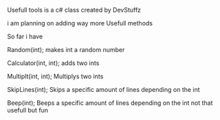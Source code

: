 Usefull tools is a c# class created by DevStuffz 

i am planning on adding way more Usefull methods

So far i have

Random(int);   makes int a random number


Calculator(int, int); adds two ints


Multiplt(int, int); Multiplys two ints  



SkipLines(int); Skips a specific amount of lines depending on the int



Beep(int);   Beeps a specific amount of lines depending on the int not that usefull but fun

